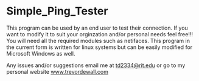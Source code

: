 # Simple_Ping_Tester

This program can be used by an end user to test their connection. If you want to modify it to suit your orginzation and/or personal needs feel free!!! 
You will need all the required modules such as netifaces. This program in the current form is written for linux systems but can be easily modified for Microsoft Windows as well.

Any issues and/or suggestions email me at td2334@rit.edu or go to my personal website www.trevordewall.com

